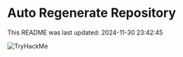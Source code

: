 # Auto Regenerate Repository

This README was last updated: 2024-11-30 23:42:45

 ![TryHackMe](https://tryhackme.com/badge/533634)